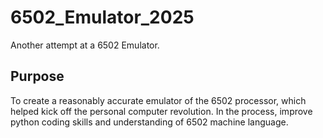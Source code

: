 # 6502_Emulator_2025
Another attempt at a 6502 Emulator.

## Purpose
To create a reasonably accurate emulator of the 6502 processor, which helped kick off the personal computer revolution. In the process, improve python coding skills and understanding of 6502 machine language.

